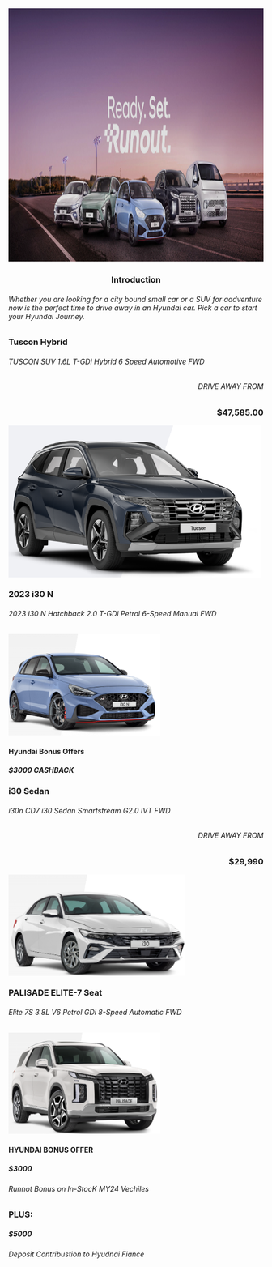 <!DOCTYPE html>
<html>
<body>

<img src="ready set.png" width="1300" height="500"/>

<h3 align="center"> Introduction</h3>
<h6 align="left"> Whether you are looking for a city bound small car or a 
  SUV for aadventure now is the perfect time to drive away in an Hyundai car. 
  Pick a car to start your Hyundai Journey.

<h3 align="left">Tuscon Hybrid  <h6> TUSCON SUV 1.6L T-GDi Hybrid 6 Speed Automotive FWD 
  <h6 align="right">DRIVE AWAY FROM</h6> <h3 align="right">$47,585.00</h3> </h1> <img align="center" width="500" height="300" src="Screenshot 2024-11-25 162101.png"/>

  
  
  
  
  
  
  
  
  
  
  
  
  
  
  <h3>2023 i30 N</h3>
  <h6>2023 i30 N  Hatchback 2.0 T-GDi Petrol 6-Speed Manual FWD</h6>
<img  width="300" height="200" src="Screenshot 2024-11-25 155859.png"/>
  <h4 align="left"> Hyundai Bonus Offers</h5>
  <h5>$3000 CASHBACK </h5>

  <h3 align="left"> i30 Sedan<h6>i30n CD7 i30 Sedan Smartstream G2.0 IVT FWD</h6>
     <h6 align="right">DRIVE AWAY FROM</h6> <h3 align="right">$29,990</h3><img align="center" width="350" height="200" src="Screenshot 2024-11-25 163546.png"/>

<h3 align="left"> PALISADE ELITE-7 Seat                    
<h6>Elite 7S 3.8L V6 Petrol GDi 8-Speed Automatic FWD</h6>
<img src="Screenshot 2024-11-25 171433.png" width="300" height="200"/>
<h4>HYUNDAI BONUS OFFER</h4>
<h5>$3000</h5>
<h6>Runnot Bonus on In-StocK MY24 Vechiles</h6>
<h3>PLUS:</h3>
<h5>$5000</h5>  
<h6>Deposit Contribustion to Hyudnai Fiance</h6>
